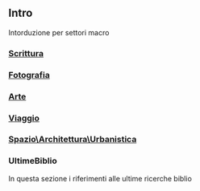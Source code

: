 ## Intro
Intorduzione per settori macro

### [Scrittura]()

### [Fotografia]()

### [Arte]()

### [Viaggio]()

### [Spazio\Architettura\Urbanistica]()

### UltimeBiblio
In questa sezione i riferimenti alle ultime ricerche biblio
